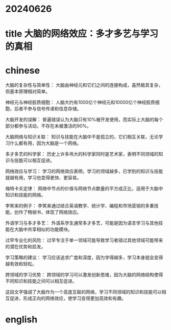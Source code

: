 
# 20240626

# title 大脑的网络效应：多才多艺与学习的真相

# chinese 
大脑的复杂性与简单性： 大脑由神经元和它们之间的连接构成，虽然极其复杂，但基本原理相对简单。

神经元与神经胶质细胞： 人脑大约有1000亿个神经元和10000亿个神经胶质细胞，后者不参与信号传递和信息存储。

大脑开发的误解： 普遍错误认为大脑只有10%被开发使用，而实际上大脑的每个部分都参与活动，不存在未被激活的90%。

大脑网络与知识关联： 知识与技能在大脑中不是孤立的，它们相互关联，无论学习什么都有用，因为大脑是一个网络。

多才多艺的科学家： 历史上许多伟大的科学家同时是艺术家，表明不同领域的知识与技能可以相互促进。

网络效应与学习： 学习的网络效应表明，学习的领域越多，已学到的知识与技能就越有用，学习也变得更快、更容易。

梅特卡夫定律： 网络中节点的价值与网络节点数量的平方成正比，适用于大脑中知识和技能的网络。

李笑来的例子： 李笑来通过结合英语教学、统计学、编程和市场营销的多重技能，创作了畅销书，体现了网络效应。

外语学习与多才多艺： 外语系学生通常多才多艺，可能是因为语言学习与其他技能在大脑中共享相似的功能模块。

过早专业化的风险： 过早专注于单一领域可能导致学习者错过其他领域可能带来的潜在优势和启发。

学习策略的建议： 学习应该追求广度和深度，因为学得越多，学习本身就会变得越有效和轻松。

跨领域的学习优势： 跨领域的学习可以激发创新思维，因为大脑的网络结构使得不同知识和技能之间可以相互促进。

这段文字强调了大脑作为一个高度互联的网络，学习不同领域的知识和技能可以相互促进，形成正向的网络效应，使学习变得更加高效和有趣。

# english

